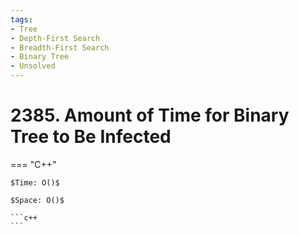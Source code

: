 ```yaml
---
tags:
- Tree
- Depth-First Search
- Breadth-First Search
- Binary Tree
- Unsolved
---
```



# 2385. Amount of Time for Binary Tree to Be Infected

=== "C++"

    $Time: O()$

    $Space: O()$

    ```c++
    ```